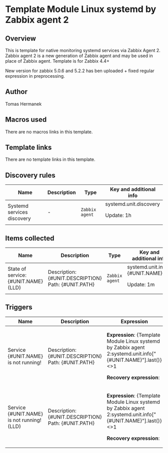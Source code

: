 # Template Module Linux systemd by Zabbix agent 2

## Overview

This is template for native monitoring systemd services via Zabbix Agent 2. Zabbix agent 2 is a new generation of Zabbix agent and may be used in place of Zabbix agent. Template is for Zabbix 4.4+


New version for zabbix 5.0.6 and 5.2.2 has ben uploaded + fixed regular expression in preprocessing. 

## Author

Tomas Hermanek

## Macros used

There are no macros links in this template.

## Template links

There are no template links in this template.

## Discovery rules

|Name|Description|Type|Key and additional info|
|----|-----------|----|----|
|Systemd services discovery|<p>-</p>|`Zabbix agent`|systemd.unit.discovery<p>Update: 1h</p>|
## Items collected

|Name|Description|Type|Key and additional info|
|----|-----------|----|----|
|State of service: {#UNIT.NAME} (LLD)|<p>Description: {#UNIT.DESCRIPTION} Path: {#UNIT.PATH}</p>|`Zabbix agent`|systemd.unit.info["{#UNIT.NAME}"]<p>Update: 1m</p>|
## Triggers

|Name|Description|Expression|Priority|
|----|-----------|----------|--------|
|Service {#UNIT.NAME} is not running!|<p>Description: {#UNIT.DESCRIPTION} Path: {#UNIT.PATH}</p>|<p>**Expression**: {Template Module Linux systemd by Zabbix agent 2:systemd.unit.info["{#UNIT.NAME}"].last()}<>1</p><p>**Recovery expression**: </p>|warning|
|Service {#UNIT.NAME} is not running! (LLD)|<p>Description: {#UNIT.DESCRIPTION} Path: {#UNIT.PATH}</p>|<p>**Expression**: {Template Module Linux systemd by Zabbix agent 2:systemd.unit.info["{#UNIT.NAME}"].last()}<>1</p><p>**Recovery expression**: </p>|warning|

